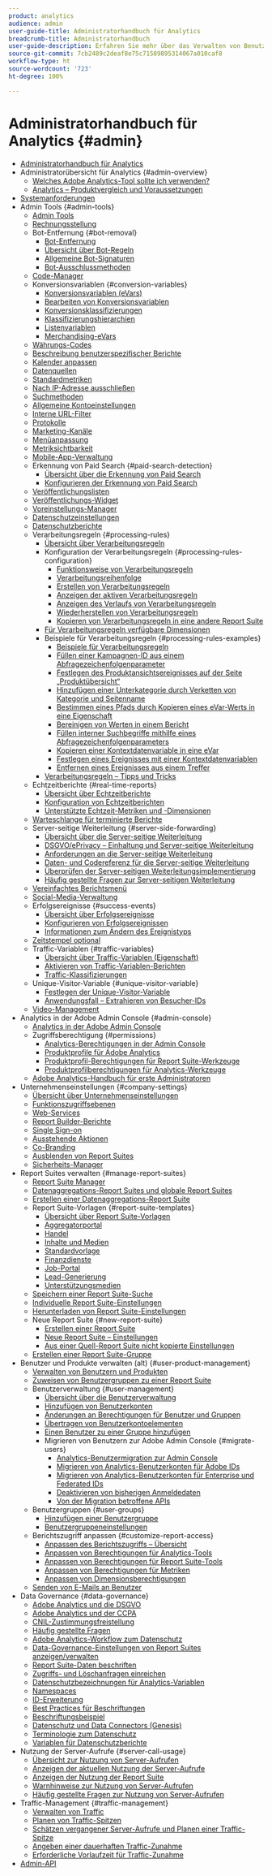 ```yaml
---
product: analytics
audience: admin
user-guide-title: Administratorhandbuch für Analytics
breadcrumb-title: Administratorhandbuch
user-guide-description: Erfahren Sie mehr über das Verwalten von Benutzern und Produkten in der Experience Cloud-Admin Console, das Konfigurieren von Report Suites und mehr.
source-git-commit: 7cb2489c2deaf8e75c71589895314067a010caf8
workflow-type: ht
source-wordcount: '723'
ht-degree: 100%

---
```



# Administratorhandbuch für Analytics {#admin}

+ [Administratorhandbuch für Analytics](home.md)
+ Administratorübersicht für Analytics {#admin-overview}
   + [Welches Adobe Analytics-Tool sollte ich verwenden?](c-analytics-product-comparison/which-analytics-tool.md)
   + [Analytics – Produktvergleich und Voraussetzungen](c-analytics-product-comparison/analytics-product-comparison.md)
+ [Systemanforderungen](sys-reqs.md)
+ Admin Tools {#admin-tools}
   + [Admin Tools](admin/c-admin-tools.md)
   + [Rechnungsstellung](admin/billing-admin.md)
   + Bot-Entfernung {#bot-removal}
      + [Bot-Entfernung](admin/bot-removal/bot-removal.md)
      + [Übersicht über Bot-Regeln](admin/bot-removal/bot-rules.md)
      + [Allgemeine Bot-Signaturen](admin/bot-removal/bot-signatures.md)
      + [Bot-Ausschlussmethoden](admin/bot-removal/bot-exclusion-methods.md)
   + [Code-Manager](admin/code-manager-admin.md)
   + Konversionsvariablen {#conversion-variables}
      + [Konversionsvariablen (eVars)](admin/conversion-var-admin/conversion-var-admin.md)
      + [Bearbeiten von Konversionsvariablen](admin/conversion-var-admin/t-conversion-variables-admin.md)
      + [Konversionsklassifizierungen](admin/conversion-var-admin/conversion-classifications.md)
      + [Klassifizierungshierarchien](admin/conversion-var-admin/classification-hierarchies.md)
      + [Listenvariablen](admin/conversion-var-admin/list-var-admin.md)
      + [Merchandising-eVars](admin/conversion-var-admin/merchandising-evars.md)
   + [Währungs-Codes](admin/currency.md)
   + [Beschreibung benutzerspezifischer Berichte](admin/custom-desc-admin.md)
   + [Kalender anpassen](admin/custom-calendar.md)
   + [Datenquellen](admin/data-sources.md)
   + [Standardmetriken](admin/default-metrics.md)
   + [Nach IP-Adresse ausschließen](admin/exclude-ip.md)
   + [Suchmethoden](admin/finding-methods.md)
   + [Allgemeine Kontoeinstellungen](admin/general-acct-settings-admin.md)
   + [Interne URL-Filter](admin/internal-url-filter-admin.md)
   + [Protokolle](admin/logs.md)
   + [Marketing-Kanäle](admin/marketing-channels-admin.md)
   + [Menüanpassung](admin/customize-menus.md)
   + [Metriksichtbarkeit](admin/metric-visibility.md)
   + [Mobile-App-Verwaltung](admin/mobile-management.md)
   + Erkennung von Paid Search {#paid-search-detection}
      + [Übersicht über die Erkennung von Paid Search](admin/paid-search-detection/paid-search-detection.md)
      + [Konfigurieren der Erkennung von Paid Search](admin/paid-search-detection/t-paid-search-detection.md)
   + [Veröffentlichungslisten](admin/publishing-list.md)
   + [Veröffentlichungs-Widget](admin/publishing-widgets-admin.md)
   + [Voreinstellungs-Manager](admin/preferences-manager.md)
   + [Datenschutzeinstellungen](admin/privacy-settings.md)
   + [Datenschutzberichte](admin/privacy-reporting.md)
   + Verarbeitungsregeln {#processing-rules}
      + [Übersicht über Verarbeitungsregeln](admin/c-processing-rules/processing-rules.md)
      + Konfiguration der Verarbeitungsregeln {#processing-rules-configuration}
         + [Funktionsweise von Verarbeitungsregeln](admin/c-processing-rules/c-processing-rules-configuration/processing-rules-about.md)
         + [Verarbeitungsreihenfolge](admin/c-processing-rules/c-processing-rules-configuration/processing-rule-order.md)
         + [Erstellen von Verarbeitungsregeln](admin/c-processing-rules/c-processing-rules-configuration/t-processing-rules.md)
         + [Anzeigen der aktiven Verarbeitungsregeln](admin/c-processing-rules/c-processing-rules-configuration/t-processing-rules-view.md)
         + [Anzeigen des Verlaufs von Verarbeitungsregeln](admin/c-processing-rules/c-processing-rules-configuration/t-processing-rule-view-history.md)
         + [Wiederherstellen von Verarbeitungsregeln](admin/c-processing-rules/c-processing-rules-configuration/t-processing-rules-restore.md)
         + [Kopieren von Verarbeitungsregeln in eine andere Report Suite](admin/c-processing-rules/c-processing-rules-configuration/t-processing-rules-copy-to-rs.md)
      + [Für Verarbeitungsregeln verfügbare Dimensionen](admin/c-processing-rules/processing-rule-dimensions.md)
      + Beispiele für Verarbeitungsregeln {#processing-rules-examples}
         + [Beispiele für Verarbeitungsregeln](admin/c-processing-rules/processing-rules-examples/processing-rules-examples.md)
         + [Füllen einer Kampagnen-ID aus einem Abfragezeichenfolgenparameter](admin/c-processing-rules/processing-rules-examples/processing-rules-populate-campaign-id.md)
         + [Festlegen des Produktansichtsereignisses auf der Seite „Produktübersicht“](admin/c-processing-rules/processing-rules-examples/setting-the-product-view-event.md)
         + [Hinzufügen einer Unterkategorie durch Verketten von Kategorie und Seitenname](admin/c-processing-rules/processing-rules-examples/subcategory-concatenating.md)
         + [Bestimmen eines Pfads durch Kopieren eines eVar-Werts in eine Eigenschaft](admin/c-processing-rules/processing-rules-examples/processing-rules-determining-path.md)
         + [Bereinigen von Werten in einem Bericht](admin/c-processing-rules/processing-rules-examples/clean-up-values-in-a-report.md)
         + [Füllen interner Suchbegriffe mithilfe eines Abfragezeichenfolgenparameters](admin/c-processing-rules/processing-rules-examples/processing-rules-populating-internal-search.md)
         + [Kopieren einer Kontextdatenvariable in eine eVar](admin/c-processing-rules/processing-rules-examples/processing-rules-copy-context-data.md)
         + [Festlegen eines Ereignisses mit einer Kontextdatenvariablen](admin/c-processing-rules/processing-rules-examples/processing-rules-copy-context-data-event.md)
         + [Entfernen eines Ereignisses aus einem Treffer](admin/c-processing-rules/processing-rules-examples/processing-rules-remove-event.md)
      + [Verarbeitungsregeln – Tipps und Tricks](admin/c-processing-rules/processing-rules-tips.md)
   + Echtzeitberichte {#real-time-reports}
      + [Übersicht über Echtzeitberichte](admin/realtime/realtime.md)
      + [Konfiguration von Echtzeitberichten](admin/realtime/t-realtime-admin.md)
      + [Unterstützte Echtzeit-Metriken und -Dimensionen](admin/realtime/realtime-metrics.md)
   + [Warteschlange für terminierte Berichte](admin/scheduled-reports-admin.md)
   + Server-seitige Weiterleitung {#server-side-forwarding}
      + [Übersicht über die Server-seitige Weiterleitung](admin/c-server-side-forwarding/ssf.md)
      + [DSGVO/ePrivacy – Einhaltung und Server-seitige Weiterleitung](admin/c-server-side-forwarding/ssf-gdpr.md)
      + [Anforderungen an die Server-seitige Weiterleitung](admin/c-server-side-forwarding/ssf-requirements.md)
      + [Daten- und Codereferenz für die Server-seitige Weiterleitung](admin/c-server-side-forwarding/ssf-reference.md)
      + [Überprüfen der Server-seitigen Weiterleitungsimplementierung](admin/c-server-side-forwarding/ssf-verify.md)
      + [Häufig gestellte Fragen zur Server-seitigen Weiterleitung](admin/c-server-side-forwarding/ssf-faq.md)
   + [Vereinfachtes Berichtsmenü](admin/t-simplified-menu.md)
   + [Social-Media-Verwaltung](admin/social-management.md)
   + Erfolgsereignisse {#success-events}
      + [Übersicht über Erfolgsereignisse](admin/c-success-events/success-event.md)
      + [Konfigurieren von Erfolgsereignissen](admin/c-success-events/t-success-events.md)
      + [Informationen zum Ändern des Ereignistyps](admin/c-success-events/event-type.md)
   + [Zeitstempel optional](admin/timestamp-optional.md)
   + Traffic-Variablen {#traffic-variables}
      + [Übersicht über Traffic-Variablen (Eigenschaft)](admin/c-traffic-variables/traffic-var.md)
      + [Aktivieren von Traffic-Variablen-Berichten](admin/c-traffic-variables/t-traffic-variable.md)
      + [Traffic-Klassifizierungen](admin/c-traffic-variables/traffic-classifications.md)
   + Unique-Visitor-Variable {#unique-visitor-variable}
      + [Festlegen der Unique-Visitor-Variable](admin/unique-visitor-variable-admin/t-unique-visitor-variable.md)
      + [Anwendungsfall – Extrahieren von Besucher-IDs](admin/unique-visitor-variable-admin/extract-visitorids-usecase.md)
   + [Video-Management](admin/video-management.md)
+ Analytics   in der Adobe Admin Console {#admin-console}
   + [Analytics in der Adobe Admin Console](admin-console/home.md)
   + Zugriffsberechtigung {#permissions}
      + [Analytics-Berechtigungen in der Admin Console](admin-console/permissions/summary-tables.md)
      + [Produktprofile für Adobe Analytics](admin-console/permissions/product-profile.md)
      + [Produktprofil-Berechtigungen für Report Suite-Werkzeuge](admin-console/permissions/report-suite-tools.md)
      + [Produktprofilberechtigungen für Analytics-Werkzeuge](admin-console/permissions/analytics-tools.md)
   + [Adobe Analytics-Handbuch für erste Administratoren](admin-console/first-admin-guide.md)
+ Unternehmenseinstellungen {#company-settings}
   + [Übersicht über Unternehmenseinstellungen](company/c-company-settings.md)
   + [Funktionszugriffsebenen](company/feature-access-levels.md)
   + [Web-Services](company/web-services-admin.md)
   + [Report Builder-Berichte](company/report-builder-reports-admin.md)
   + [Single Sign-on](company/single-signon-admin.md)
   + [Ausstehende Aktionen](company/pending-actions-admin.md)
   + [Co-Branding](company/co-branding-admin.md)
   + [Ausblenden von Report Suites](company/c-hide-report-suites.md)
   + [Sicherheits-Manager](company/security-manager.md)
+ Report Suites verwalten {#manage-report-suites}
   + [Report Suite Manager](c-manage-report-suites/report-suites-admin.md)
   + [Datenaggregations-Report Suites und globale Report Suites](c-manage-report-suites/rollup-report-suite.md)
   + [Erstellen einer Datenaggregations-Report Suite](c-manage-report-suites/t-rollups.md)
   + Report Suite-Vorlagen {#report-suite-templates}
      + [Übersicht über Report Suite-Vorlagen](c-manage-report-suites/c-report-suite-templates/report-suite-templates.md)
      + [Aggregatorportal](c-manage-report-suites/c-report-suite-templates/aggregator-portal.md)
      + [Handel](c-manage-report-suites/c-report-suite-templates/commerce-admin.md)
      + [Inhalte und Medien](c-manage-report-suites/c-report-suite-templates/content-media.md)
      + [Standardvorlage](c-manage-report-suites/c-report-suite-templates/default-rs-template.md)
      + [Finanzdienste](c-manage-report-suites/c-report-suite-templates/financial-services.md)
      + [Job-Portal](c-manage-report-suites/c-report-suite-templates/job-portal.md)
      + [Lead-Generierung](c-manage-report-suites/c-report-suite-templates/lead-generation.md)
      + [Unterstützungsmedien](c-manage-report-suites/c-report-suite-templates/support-media.md)
   + [Speichern einer Report Suite-Suche](c-manage-report-suites/t-report-suite-saved-search.md)
   + [Individuelle Report Suite-Einstellungen](c-manage-report-suites/individual-rs-settings.md)
   + [Herunterladen von Report Suite-Einstellungen](c-manage-report-suites/t-download-rs-settings.md)
   + Neue Report Suite {#new-report-suite}
      + [Erstellen einer Report Suite](c-manage-report-suites/c-new-report-suite/t-create-a-report-suite.md)
      + [Neue Report Suite – Einstellungen](c-manage-report-suites/c-new-report-suite/new-report-suite.md)
      + [Aus einer Quell-Report Suite nicht kopierte Einstellungen](c-manage-report-suites/c-new-report-suite/settings-not-copied-from-rs.md)
   + [Erstellen einer Report Suite-Gruppe](c-manage-report-suites/t-create-rs-group.md)
+ Benutzer und Produkte verwalten (alt) {#user-product-management}
   + [Verwalten von Benutzern und Produkten](user-management2/user-management.md)
   + [Zuweisen von Benutzergruppen zu einer Report Suite](user-management2/t-group-access-report-suite.md)
   + Benutzerverwaltung {#user-management}
      + [Übersicht über die Benutzerverwaltung](user-management2/c-user-management/users.md)
      + [Hinzufügen von Benutzerkonten](user-management2/c-user-management/t-add-user-account.md)
      + [Änderungen an Berechtigungen für Benutzer und Gruppen](user-management2/c-user-management/permissions-changes.md)
      + [Übertragen von Benutzerkontoelementen](user-management2/c-user-management/t-transfer-user-accout-privileges.md)
      + [Einen Benutzer zu einer Gruppe hinzufügen](user-management2/c-user-management/t-add-user-to-group.md)
      + Migrieren von Benutzern zur Adobe Admin Console {#migrate-users}
         + [Analytics-Benutzermigration zur Admin Console](user-management2/user-migration/c-migration-tool.md)
         + [Migrieren von Analytics-Benutzerkonten für Adobe IDs](user-management2/user-migration/t-migrate-users.md)
         + [Migrieren von Analytics-Benutzerkonten für Enterprise und Federated IDs](user-management2/user-migration/migrate-enterprise.md)
         + [Deaktivieren von bisherigen Anmeldedaten](user-management2/user-migration/t-disable-legacy-login.md)
         + [Von der Migration betroffene APIs](user-management2/user-migration/developer.md)
   + Benutzergruppen {#user-groups}
      + [Hinzufügen einer Benutzergruppe](user-management2/c-user-groups/t-user-group.md)
      + [Benutzergruppeneinstellungen](user-management2/c-user-groups/groups.md)
   + Berichtszugriff anpassen {#customize-report-access}
      + [Anpassen des Berichtszugriffs – Übersicht](user-management2/c-customize-report-access/groups-customize-report-access.md)
      + [Anpassen von Berechtigungen für Analytics-Tools](user-management2/c-customize-report-access/groups-analytics-tools.md)
      + [Anpassen von Berechtigungen für Report Suite-Tools](user-management2/c-customize-report-access/groups-report-suite-tools.md)
      + [Anpassen von Berechtigungen für Metriken](user-management2/c-customize-report-access/groups-metrics.md)
      + [Anpassen von Dimensionsberechtigungen](user-management2/c-customize-report-access/groups-dimensions.md)
   + [Senden von E-Mails an Benutzer](user-management2/t-email-users.md)
+ Data Governance {#data-governance}
   + [Adobe Analytics und die DSGVO](c-data-governance/an-gdpr-overview.md)
   + [Adobe Analytics und der CCPA](c-data-governance/an-ccpa-overview.md)
   + [CNIL-Zustimmungsfreistellung](c-data-governance/cnil-consent-exemption.md)
   + [Häufig gestellte Fragen](c-data-governance/gdpr-faq.md)
   + [Adobe Analytics-Workflow zum Datenschutz](c-data-governance/an-gdpr-workflow.md)
   + [Data-Governance-Einstellungen von Report Suites anzeigen/verwalten](c-data-governance/gdpr-view-settings.md)
   + [Report Suite-Daten beschriften](c-data-governance/gdpr-setup-reportsuite.md)
   + [Zugriffs- und Löschanfragen einreichen](c-data-governance/gdpr-submit-access-delete.md)
   + [Datenschutzbezeichnungen für Analytics-Variablen](c-data-governance/gdpr-labels.md)
   + [Namespaces](c-data-governance/gdpr-namespaces.md)
   + [ID-Erweiterung](c-data-governance/gdpr-id-expansion.md)
   + [Best Practices für Beschriftungen](c-data-governance/gdpr-analytics-ids.md)
   + [Beschriftungsbeispiel](c-data-governance/gdpr-labeling-example.md)
   + [Datenschutz und Data Connectors (Genesis)](c-data-governance/data-connectors-gdpr.md)
   + [Terminologie zum Datenschutz](c-data-governance/gdpr-terminology.md)
   + [Variablen für Datenschutzberichte](c-data-governance/consent-variables.md)
+ Nutzung der Server-Aufrufe {#server-call-usage}
   + [Übersicht zur Nutzung von Server-Aufrufen](c-server-call-usage/overage-overview.md)
   + [Anzeigen der aktuellen Nutzung der Server-Aufrufe](c-server-call-usage/server-call-usage-dashboard.md)
   + [Anzeigen der Nutzung der Report Suite](c-server-call-usage/report-suite-usage.md)
   + [Warnhinweise zur Nutzung von Server-Aufrufen](c-server-call-usage/scu-alerts.md)
   + [Häufig gestellte Fragen zur Nutzung von Server-Aufrufen](c-server-call-usage/overage-faq.md)
+ Traffic-Management {#traffic-management}
   + [Verwalten von Traffic](c-traffic-management/traffic-management.md)
   + [Planen von Traffic-Spitzen](c-traffic-management/t-traffic-schedule-spike.md)
   + [Schätzen vergangener Server-Aufrufe und Planen einer Traffic-Spitze](c-traffic-management/traffic-spike-estimate-past-server-calls.md)
   + [Angeben einer dauerhaften Traffic-Zunahme](c-traffic-management/t-traffic-permanent.md)
   + [Erforderliche Vorlaufzeit für Traffic-Zunahme](c-traffic-management/traffic-lead-time.md)
+ [Admin-API](c-admin-api/c-admin-api.md)
